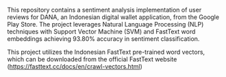 This repository contains a sentiment analysis implementation of user reviews for DANA, an Indonesian digital wallet application, from the Google Play Store. The project leverages Natural Language Processing (NLP) techniques with Support Vector Machine (SVM) and FastText word embeddings achieving 93.80% accuracy in sentiment classification.

This project utilizes the Indonesian FastText pre-trained word vectors, which can be downloaded from the official FastText website (https://fasttext.cc/docs/en/crawl-vectors.html)
